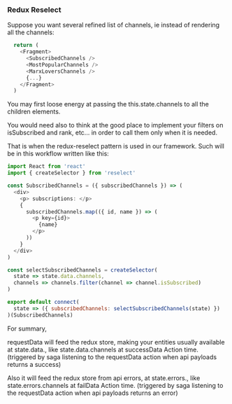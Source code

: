 ### Redux Reselect

Suppose you want several refined list of channels, ie instead of rendering all the channels:

```javascript
  return (
    <Fragment>
      <SubscribedChannels />
      <MostPopularChannels />
      <MarxLoversChannels />
      {...}
    </Fragment>
  )
```

You may first loose energy at passing the this.state.channels to all the children <SomethingChannels /> elements.

You would need also to think at the good place to implement your filters
on isSubscribed and rank, etc... in order to call them only
when it is needed.

That is when the redux-reselect pattern is used in our framework.
Such <SubscribedChannels /> will be in this workflow written like this:

```javascript
import React from 'react'
import { createSelector } from 'reselect'

const SubscribedChannels = ({ subscribedChannels }) => (
  <div>
    <p> subscriptions: </p>
    {
      subscribedChannels.map(({ id, name }) => (
        <p key={id}>
          {name}
        </p>
      ))
    }
  </div>
)

const selectSubscribedChannels = createSelector(
  state => state.data.channels,
  channels => channels.filter(channel => channel.isSubscribed)
)

export default connect(
  state => ({ subscribedChannels: selectSubscribedChannels(state) })
)(SubscribedChannels)
```

For summary,

requestData will feed the redux store, making your entities usually available at state.data.<collectionName>, like state.data.channels at successData Action time.
(triggered by saga listening to the requestData action when api payloads returns a success)

Also it will feed the redux store from api errors, at state.errors.<collectionName>, like state.errors.channels at failData Action time.
(triggered by saga listening to the requestData action when api payloads returns an error)
